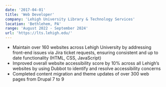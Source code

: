 ```yaml
---
date: '2017-04-01'
title: 'Web Developer'
company: 'Lehigh University Library & Technology Services'
location: 'Bethlehem, PA'
range: 'August 2022 - September 2024'
url: 'https://lts.lehigh.edu/'
---
```


- Maintain over 160 websites across Lehigh University by addressing front-end issues via Jira ticket requests, ensuring consistent and up to date functionality (HTML, CSS, JavaScript)
- Improved overall website accessibility score by 10% across all Lehigh’s websites by using Dubbot to identify and resolve accessibility concerns
- Completed content migration and theme updates of over 300 web pages from Drupal 7 to 9
